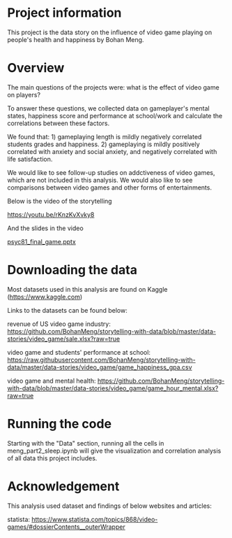 # Project information

This project is the data story on the influence of video game playing on people's health and happiness by Bohan Meng. 

# Overview

The main questions of the projects were: what is the effect of video game on players? 

To answer these questions, we collected data on gameplayer's mental states, happiness score and performance at school/work and calculate the correlations between these factors.  

We found that: 1) gameplaying length is mildly negatively correlated students grades and happiness. 2) gameplaying is mildly positively correlated with anxiety and social anxiety, and negatively correlated with life satisfaction. 

We would like to see follow-up studies on addctiveness of video games, which are not included in this analysis. We would also like to see comparisons between video games and other forms of entertainments. 

Below is the video of the storytelling

https://youtu.be/rKnzKvXvky8

And the slides in the video

[psyc81_final_game.pptx](https://github.com/BohanMeng/storytelling-with-data/files/8248558/psyc81_final_game.pptx)

# Downloading the data

Most datasets used in this analysis are found on Kaggle (https://www.kaggle.com)

Links to the datasets can be found below:

revenue of US video game industry: https://github.com/BohanMeng/storytelling-with-data/blob/master/data-stories/video_game/sale.xlsx?raw=true

video game and students' performance at school: https://raw.githubusercontent.com/BohanMeng/storytelling-with-data/master/data-stories/video_game/game_happiness_gpa.csv

video game and mental health: https://github.com/BohanMeng/storytelling-with-data/blob/master/data-stories/video_game/game_hour_mental.xlsx?raw=true

# Running the code

Starting with the "Data" section, running all the cells in meng_part2_sleep.ipynb will give the visualization and correlation analysis of all data this project includes. 

# Acknowledgement

This analysis used dataset and findings of below websites and articles: 

statista: https://www.statista.com/topics/868/video-games/#dossierContents__outerWrapper


